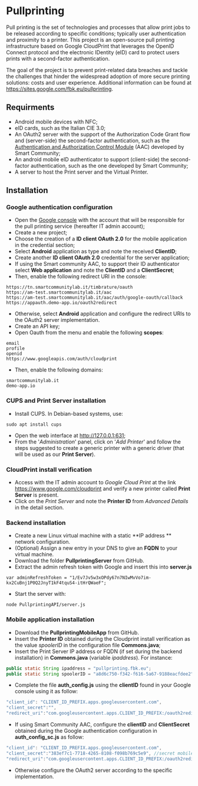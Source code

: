 # Pullprinting
Pull printing is the set of technologies and processes that allow print jobs to be released according to specific conditions; typically user authentication and proximity to a printer. This project is an open-source pull printing infrastructure based on Google CloudPrint that leverages the OpenID Connect protocol and the electronic IDentity (eID) card to protect users prints with a second-factor authentication. 

The goal of the project is to prevent print-related data breaches and tackle the challenges that hinder the widespread adoption of more secure printing solutions: costs and user experience. Additional information can be found at https://sites.google.com/fbk.eu/pullprinting.

## Requirments
- Android mobile devices with NFC;
- eID cards, such as the Italian CIE 3.0;
- An OAuth2 server with the support of the Authorization Code Grant flow and (server-side) the second-factor authentication, such as the [Authentication and Authorization Control Module](https://github.com/scc-digitalhub/AAC) (AAC) developed by Smart Community;
- An android mobile eID authenticator to support (client-side) the second-factor authentication, such as the one developed by Smart Community;
- A server to host the Print server and the Virtual Printer.

## Installation

### Google authentication configuration
- Open the [Google console](https://console.developers.google.com) with the account that will be responsible for the pull printing service (hereafter IT admin account);
- Create a new project;
- Choose the creation of a **ID client OAuth 2.0** for the mobile application in the credential section;
 - Select **Android** application as type and note the received **ClientID**;
- Create another **ID client OAuth 2.0** credential for the server application;
 - If using the Smart community AAC, to support their ID authenticator select **Web application** and note the **ClientID** and a **ClientSecret**;
  - Then, enable the following redirect URI in the console:
  ```
 https://tn.smartcommunitylab.it/timbrature/oauth
 https://am-test.smartcommunitylab.it/aac
 https://am-test.smartcommunitylab.it/aac/auth/google-oauth/callback
 https://appauth.demo-app.io/oauth2redirect
 ```
 - Otherwise, select **Android** application and configure the redirect URIs to the OAuth2 server implementation.
- Create an API key;
- Open Oauth from the menu and enable the following **scopes**:
```
email
profile
openid
https://www.googleapis.com/auth/cloudprint
```
- Then, enable the following domains:
```
smartcommunitylab.it
demo-app.io
```

### CUPS and Print Server installation
- Install CUPS. In Debian-based systems, use: 
```shell
sudo apt install cups
```
- Open the web interface at http://127.0.0.1:631;
- From the '*Administration*' panel, click on '*Add Printer*' and follow the steps suggested to create a generic printer with a generic driver (that will be used as our **Print Server**).

### CloudPrint install verification
- Access with the IT admin account to *Google Cloud Print* at the link https://www.google.com/cloudprint and verify a new printer called **Print Server** is present.
- Click on the *Print Server* and note the **Printer ID** from *Advanced Details* in the detail section.

### Backend installation
- Create a new Linux virtual machine with a static **IP address ** network configuration.
- (Optional) Assign a new entry in your DNS to give an **FQDN** to your virtual machine.
- Download the folder **PullprintingServer** from GitHub.
- Extract the admin refresh token with Google and insert this into **server.js** 
```shell
var adminRefreshToken = "1/Ev7Jv5w3xOPdy67n7NIwMvVo7im-kx2CuBnj1P0Q2JnyT1kF4tquS4-itHrQWaeF";
```
- Start the server with:
```shell
node PullprintingAPI/server.js
```

### Mobile application installation
- Download the **PullprintingMobileApp** from GitHub.
- Insert the **Printer ID** obtained during the Cloudprint install verification as the value *spoolerID* in the configuration file **Commons.java**;
- Insert the Print Server IP address or FQDN (if set during the backend installation) in **Commons.java** (variable *ipaddress*). For instance:
```java
public static String ipaddress = "pullprinting.fbk.eu";
public static String spoolerID = "a8d6c750-f342-f616-5a67-9188eacfdee2";
```
- Complete the file **auth_config.js** using the **clientID** found in your Google console using it as follow:
```java
"client_id": "CLIENT_ID_PREFIX.apps.googleusercontent.com",
"client_secret":"",
"redirect_uri":"com.googleusercontent.apps.CLIENT_ID_PREFIX:/oauth2redirect",
```
- If using Smart Community AAC, configure the **clientID** and **ClientSecret** obtained during the Google authentication configuration in **auth_config_sc.js** as follow:
```java
"client_id": "CLIENT_ID_PREFIX.apps.googleusercontent.com",
"client_secret":"383ef7c1-7718-4265-8108-f098b769c5e9", //secret mobile
"redirect_uri":"com.googleusercontent.apps.CLIENT_ID_PREFIX:/oauth2redirect",
```
- Otherwise configure the OAuth2 server according to the specific implementation.
